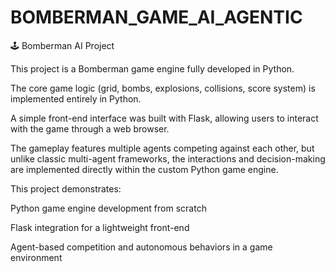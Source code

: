 # BOMBERMAN\_GAME\_AI\_AGENTIC

🕹️ Bomberman AI Project



This project is a Bomberman game engine fully developed in Python.



The core game logic (grid, bombs, explosions, collisions, score system) is implemented entirely in Python.



A simple front-end interface was built with Flask, allowing users to interact with the game through a web browser.



The gameplay features multiple agents competing against each other, but unlike classic multi-agent frameworks, the interactions and decision-making are implemented directly within the custom Python game engine.



This project demonstrates:



Python game engine development from scratch



Flask integration for a lightweight front-end



Agent-based competition and autonomous behaviors in a game environment

